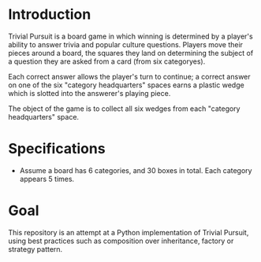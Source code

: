 # Introduction

Trivial Pursuit is a board game in which winning is determined by a player's ability to answer trivia and popular culture questions. Players move their pieces around a board, the squares they land on determining the subject of a question they are asked from a card (from six categoryes). 

Each correct answer allows the player's turn to continue; a correct answer on one of the six "category headquarters" spaces earns a plastic wedge which is slotted into the answerer's playing piece. 

The object of the game is to collect all six wedges from each "category headquarters" space.

# Specifications 
- Assume a board has 6 categories, and 30 boxes in total. Each category appears 5 times. 

# Goal 
This repository is an attempt at a Python implementation of Trivial Pursuit, using best practices such as composition over inheritance, factory or strategy pattern. 

